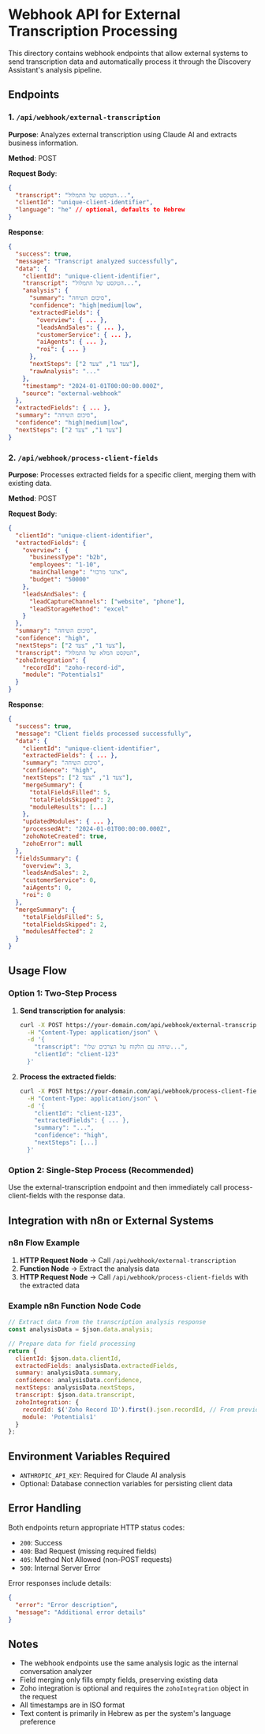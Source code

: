 # Webhook API for External Transcription Processing

This directory contains webhook endpoints that allow external systems to send transcription data and automatically process it through the Discovery Assistant's analysis pipeline.

## Endpoints

### 1. `/api/webhook/external-transcription`

**Purpose**: Analyzes external transcription using Claude AI and extracts business information.

**Method**: POST

**Request Body**:
```json
{
  "transcript": "הטקסט של התמלול...",
  "clientId": "unique-client-identifier",
  "language": "he" // optional, defaults to Hebrew
}
```

**Response**:
```json
{
  "success": true,
  "message": "Transcript analyzed successfully",
  "data": {
    "clientId": "unique-client-identifier",
    "transcript": "הטקסט של התמלול...",
    "analysis": {
      "summary": "סיכום השיחה",
      "confidence": "high|medium|low",
      "extractedFields": {
        "overview": { ... },
        "leadsAndSales": { ... },
        "customerService": { ... },
        "aiAgents": { ... },
        "roi": { ... }
      },
      "nextSteps": ["צעד 1", "צעד 2"],
      "rawAnalysis": "..."
    },
    "timestamp": "2024-01-01T00:00:00.000Z",
    "source": "external-webhook"
  },
  "extractedFields": { ... },
  "summary": "סיכום השיחה",
  "confidence": "high|medium|low",
  "nextSteps": ["צעד 1", "צעד 2"]
}
```

### 2. `/api/webhook/process-client-fields`

**Purpose**: Processes extracted fields for a specific client, merging them with existing data.

**Method**: POST

**Request Body**:
```json
{
  "clientId": "unique-client-identifier",
  "extractedFields": {
    "overview": {
      "businessType": "b2b",
      "employees": "1-10",
      "mainChallenge": "אתגר מרכזי",
      "budget": "50000"
    },
    "leadsAndSales": {
      "leadCaptureChannels": ["website", "phone"],
      "leadStorageMethod": "excel"
    }
  },
  "summary": "סיכום השיחה",
  "confidence": "high",
  "nextSteps": ["צעד 1", "צעד 2"],
  "transcript": "הטקסט המלא של התמלול",
  "zohoIntegration": {
    "recordId": "zoho-record-id",
    "module": "Potentials1"
  }
}
```

**Response**:
```json
{
  "success": true,
  "message": "Client fields processed successfully",
  "data": {
    "clientId": "unique-client-identifier",
    "extractedFields": { ... },
    "summary": "סיכום השיחה",
    "confidence": "high",
    "nextSteps": ["צעד 1", "צעד 2"],
    "mergeSummary": {
      "totalFieldsFilled": 5,
      "totalFieldsSkipped": 2,
      "moduleResults": [...]
    },
    "updatedModules": { ... },
    "processedAt": "2024-01-01T00:00:00.000Z",
    "zohoNoteCreated": true,
    "zohoError": null
  },
  "fieldsSummary": {
    "overview": 3,
    "leadsAndSales": 2,
    "customerService": 0,
    "aiAgents": 0,
    "roi": 0
  },
  "mergeSummary": {
    "totalFieldsFilled": 5,
    "totalFieldsSkipped": 2,
    "modulesAffected": 2
  }
}
```

## Usage Flow

### Option 1: Two-Step Process

1. **Send transcription for analysis**:
   ```bash
   curl -X POST https://your-domain.com/api/webhook/external-transcription \
     -H "Content-Type: application/json" \
     -d '{
       "transcript": "שיחה עם הלקוח על הצרכים שלו...",
       "clientId": "client-123"
     }'
   ```

2. **Process the extracted fields**:
   ```bash
   curl -X POST https://your-domain.com/api/webhook/process-client-fields \
     -H "Content-Type: application/json" \
     -d '{
       "clientId": "client-123",
       "extractedFields": { ... },
       "summary": "...",
       "confidence": "high",
       "nextSteps": [...]
     }'
   ```

### Option 2: Single-Step Process (Recommended)

Use the external-transcription endpoint and then immediately call process-client-fields with the response data.

## Integration with n8n or External Systems

### n8n Flow Example

1. **HTTP Request Node** → Call `/api/webhook/external-transcription`
2. **Function Node** → Extract the analysis data
3. **HTTP Request Node** → Call `/api/webhook/process-client-fields` with the extracted data

### Example n8n Function Node Code

```javascript
// Extract data from the transcription analysis response
const analysisData = $json.data.analysis;

// Prepare data for field processing
return {
  clientId: $json.data.clientId,
  extractedFields: analysisData.extractedFields,
  summary: analysisData.summary,
  confidence: analysisData.confidence,
  nextSteps: analysisData.nextSteps,
  transcript: $json.data.transcript,
  zohoIntegration: {
    recordId: $('Zoho Record ID').first().json.recordId, // From previous node
    module: 'Potentials1'
  }
};
```

## Environment Variables Required

- `ANTHROPIC_API_KEY`: Required for Claude AI analysis
- Optional: Database connection variables for persisting client data

## Error Handling

Both endpoints return appropriate HTTP status codes:
- `200`: Success
- `400`: Bad Request (missing required fields)
- `405`: Method Not Allowed (non-POST requests)
- `500`: Internal Server Error

Error responses include details:
```json
{
  "error": "Error description",
  "message": "Additional error details"
}
```

## Notes

- The webhook endpoints use the same analysis logic as the internal conversation analyzer
- Field merging only fills empty fields, preserving existing data
- Zoho integration is optional and requires the `zohoIntegration` object in the request
- All timestamps are in ISO format
- Text content is primarily in Hebrew as per the system's language preference

